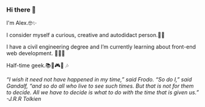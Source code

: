 ### Hi there 👋

I'm Alex.🤓✨

I consider myself a curious, creative and autodidact person.🌱🧐

I have a civil engineering degree and I’m currently learning about front-end web development. 👀👩‍💻

Half-time geek.📚🎥🎮🔭 🎶




*“I wish it need not have happened in my time,” said Frodo. “So do I,” said Gandalf, “and so do all who live to see such times. But that is not for them to decide. All we have to decide is what to do with the time that is given us.” -J.R.R Tolkien*
